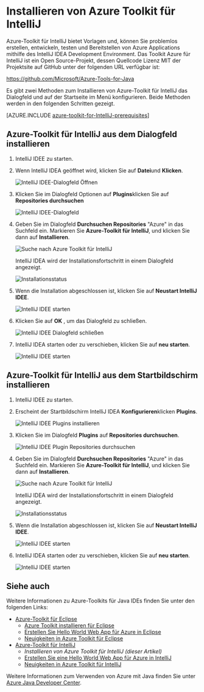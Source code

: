 <properties
    pageTitle="Installieren von Azure Toolkit für IntelliJ | Microsoft Azure"
    description="Informationen Sie zum Installieren von Azure-Toolkit für die IntelliJ IDEE."
    services=""
    documentationCenter="java"
    authors="rmcmurray"
    manager="wpickett"
    editor=""/>

<tags
    ms.service="multiple"
    ms.workload="na"
    ms.tgt_pltfrm="multiple"
    ms.devlang="Java"
    ms.topic="article"
    ms.date="08/11/2016" 
    ms.author="robmcm"/>

# <a name="installing-the-azure-toolkit-for-intellij"></a>Installieren von Azure Toolkit für IntelliJ

Azure-Toolkit für IntelliJ bietet Vorlagen und, können Sie problemlos erstellen, entwickeln, testen und Bereitstellen von Azure Applications mithilfe des IntelliJ IDEA Development Environment. Das Toolkit Azure für IntelliJ ist ein Open Source-Projekt, dessen Quellcode Lizenz MIT der Projektsite auf GitHub unter der folgenden URL verfügbar ist:

<https://github.com/Microsoft/Azure-Tools-for-Java>

Es gibt zwei Methoden zum Installieren von Azure-Toolkit für IntelliJ das Dialogfeld und auf der Startseite im Menü konfigurieren. Beide Methoden werden in den folgenden Schritten gezeigt.

[AZURE.INCLUDE [azure-toolkit-for-IntelliJ-prerequisites](../includes/azure-toolkit-for-intellij-prerequisites.md)]

## <a name="to-install-the-azure-toolkit-for-intellij-from-the-settings-dialog-box"></a>Azure-Toolkit für IntelliJ aus dem Dialogfeld installieren

1. IntelliJ IDEE zu starten.

1. Wenn IntelliJ IDEA geöffnet wird, klicken Sie auf **Datei**und **Klicken**.

    ![IntelliJ IDEE-Dialogfeld Öffnen][01a]

1. Klicken Sie im Dialogfeld Optionen auf **Plugins**klicken Sie auf **Repositories durchsuchen**

    ![IntelliJ IDEE-Dialogfeld][02a]

1. Geben Sie im Dialogfeld **Durchsuchen Repositories** "Azure" in das Suchfeld ein. Markieren Sie **Azure-Toolkit für IntelliJ**, und klicken Sie dann auf **Installieren**.

    ![Suche nach Azure Toolkit für IntelliJ][03]

    IntelliJ IDEA wird der Installationsfortschritt in einem Dialogfeld angezeigt.

    ![Installationsstatus][04]

1. Wenn die Installation abgeschlossen ist, klicken Sie auf **Neustart IntelliJ IDEE**.

    ![IntelliJ IDEE starten][05]

1. Klicken Sie auf **OK** , um das Dialogfeld zu schließen.

    ![IntelliJ IDEE Dialogfeld schließen][06]

1. IntelliJ IDEA starten oder zu verschieben, klicken Sie auf **neu starten**.

    ![IntelliJ IDEE starten][07]

## <a name="to-install-the-azure-toolkit-for-intellij-from-the-start-screen"></a>Azure-Toolkit für IntelliJ aus dem Startbildschirm installieren

1. IntelliJ IDEE zu starten.

1. Erscheint der Startbildschirm IntelliJ IDEA **Konfigurieren**klicken **Plugins**.

    ![IntelliJ IDEE Plugins installieren][01b]

1. Klicken Sie im Dialogfeld **Plugins** auf **Repositories durchsuchen**.

    ![IntelliJ IDEE Plugin Repositories durchsuchen][02b]

1. Geben Sie im Dialogfeld **Durchsuchen Repositories** "Azure" in das Suchfeld ein. Markieren Sie **Azure-Toolkit für IntelliJ**, und klicken Sie dann auf **Installieren**.

    ![Suche nach Azure Toolkit für IntelliJ][03]

    IntelliJ IDEA wird der Installationsfortschritt in einem Dialogfeld angezeigt.

    ![Installationsstatus][04]

1. Wenn die Installation abgeschlossen ist, klicken Sie auf **Neustart IntelliJ IDEE**.

    ![IntelliJ IDEE starten][05]

1. IntelliJ IDEA starten oder zu verschieben, klicken Sie auf **neu starten**.

    ![IntelliJ IDEE starten][07]

## <a name="see-also"></a>Siehe auch

Weitere Informationen zu Azure-Toolkits für Java IDEs finden Sie unter den folgenden Links:

- [Azure-Toolkit für Eclipse]
  - [Azure Toolkit installieren für Eclipse]
  - [Erstellen Sie Hello World Web App für Azure in Eclipse]
  - [Neuigkeiten in Azure Toolkit für Eclipse]
- [Azure-Toolkit für IntelliJ]
  - *Installieren von Azure Toolkit für IntelliJ (dieser Artikel)*
  - [Erstellen Sie eine Hello World Web App für Azure in IntelliJ]
  - [Neuigkeiten in Azure Toolkit für IntelliJ]

Weitere Informationen zum Verwenden von Azure mit Java finden Sie unter [Azure Java Developer Center].

<!-- URL List -->

[Azure-Toolkit für Eclipse]: ./azure-toolkit-for-eclipse.md
[Azure-Toolkit für IntelliJ]: ./azure-toolkit-for-intellij.md
[Erstellen Sie Hello World Web App für Azure in Eclipse]: ./app-service-web/app-service-web-eclipse-create-hello-world-web-app.md
[Erstellen Sie eine Hello World Web App für Azure in IntelliJ]: ./app-service-web/app-service-web-intellij-create-hello-world-web-app.md
[Azure Toolkit installieren für Eclipse]: ./azure-toolkit-for-eclipse-installation.md
[Installing the Azure Toolkit for IntelliJ]: ./azure-toolkit-for-intellij-installation.md
[Neuigkeiten in Azure Toolkit für Eclipse]: ./azure-toolkit-for-eclipse-whats-new.md
[Neuigkeiten in Azure Toolkit für IntelliJ]: ./azure-toolkit-for-intellij-whats-new.md

[Azure Java Developer Center]: https://azure.microsoft.com/develop/java/

<!-- IMG List -->

[01a]: ./media/azure-toolkit-for-intellij-installation/01-intellij-file-settings.png
[01b]: ./media/azure-toolkit-for-intellij-installation/01-intellij-configure-dropdown.png
[02a]: ./media/azure-toolkit-for-intellij-installation/02-intellij-settings-dialog.png
[02b]: ./media/azure-toolkit-for-intellij-installation/02-intellij-plugins-dialog.png
[03]: ./media/azure-toolkit-for-intellij-installation/03-intellij-browse-repositories.png
[04]: ./media/azure-toolkit-for-intellij-installation/04-install-progress.png
[05]: ./media/azure-toolkit-for-intellij-installation/05-restart-intellij.png
[06]: ./media/azure-toolkit-for-intellij-installation/06-intellij-settings-dialog.png
[07]: ./media/azure-toolkit-for-intellij-installation/07-restart-intellij.png
